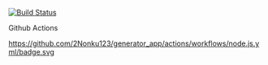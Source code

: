 [![Build Status](https://app.travis-ci.com/2Nonku123/generator_app.svg?branch=main)](https://app.travis-ci.com/2Nonku123/generator_app)

Github Actions




https://github.com/2Nonku123/generator_app/actions/workflows/node.js.yml/badge.svg
